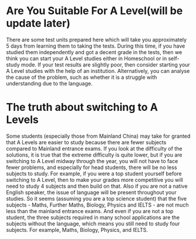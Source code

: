 # Are You Suitable For A Level(will be update later)

There are some test units prepared here which will take you approximately 5 days from learning them to taking the tests.
During this time, if you have studied them independently and got a decent grade in the tests, then we think you can start your A Level studies either in Homeschool or in self-study mode.
If your test results are slightly poor, then consider starting your A Level studies with the help of an institution. Alternatively, you can analyse the cause of the problem, such as whether it is a struggle with understanding due to the language.

# The truth about switching to A Levels

Some students (especially those from Mainland China) may take for granted that A Levels are easier to study because there are fewer subjects compared to Mainland entrance exams.
If you look at the difficulty of the solutions, it is true that the extreme difficulty is quite lower, but if you are switching to A Level midway through the year, you will not have to face fewer problems, and especially for head students, there will be no less subjects to study.
For example, if you were a top student yourself before switching to A Level, then to make your grades more competitive you will need to study 4 subjects and then build on that. Also if you are not a native English speaker, the issue of language will be present throughout your studies.
So it seems (assuming you are a top science student) that the five subjects - Maths, Further Maths, Biology, Physics and IELTS - are not much less than the mainland entrance exams.
And even if you are not a top student, the three subjects required in many school applications are the subjects without the language, which means you still need to study four subjects. For example, Maths, Biology, Physics, and IELTS.
